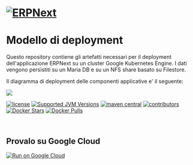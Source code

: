 # [![ERPNext](https://erpnext.com/files/erpnext-logo-blue-v2.png)](https://erpnext.com/)


# Modello di deployment

Questo repository contiene gli artefatti necessari per il deployment dell'applicazione ERPNext su un cluster Google Kubernetes Engine. I dati vengono persistiti su un Maria DB e su un NFS share basato su Filestore.

Il diagramma di deployment  delle componenti applicative e' il seguente:

![](https://github.com/italia/cloud-google-erpnext/images/deployment.png)



[![license](https://img.shields.io/badge/License-AGPL%20v3-blue.svg?logo=gnu&style=for-the-badge)](https://github.com/consiglionazionaledellericerche/sigla-main/blob/master/LICENSE)
[![Supported JVM Versions](https://img.shields.io/badge/JVM-8-brightgreen.svg?style=for-the-badge&logo=Java)](https://openjdk.java.net/install/)
[![maven central](https://img.shields.io/maven-central/v/it.cnr.si.sigla/sigla-parent.svg?logo=apache-maven&style=for-the-badge)](https://mvnrepository.com/artifact/it.cnr.si.sigla/sigla-parent)
[![contributors](https://img.shields.io/github/contributors/consiglionazionaledellericerche/sigla-main.svg?logo=github&style=for-the-badge)](https://github.com/consiglionazionaledellericerche/sigla-main/contributors/)
[![Docker Stars](https://img.shields.io/docker/stars/consiglionazionalericerche/sigla-main.svg?logo=docker&style=for-the-badge)](https://hub.docker.com/r/consiglionazionalericerche/sigla-main/)
[![Docker Pulls](https://img.shields.io/docker/pulls/consiglionazionalericerche/sigla-main.svg?logo=docker&style=for-the-badge)](https://hub.docker.com/r/consiglionazionalericerche/sigla-main/)

[![<Build doc Status>](https://circleci.com/gh/consiglionazionaledellericerche/sigla-main.svg?style=svg)](https://app.circleci.com/pipelines/github/consiglionazionaledellericerche/sigla-main)
[![<docs>](https://circleci.com/gh/consiglionazionaledellericerche/sigla-main.svg?style=shield)](https://consiglionazionaledellericerche.github.io/sigla-main)

## Provalo su Google Cloud
[![Run on Google Cloud](https://deploy.cloud.run/button.svg)](https://ssh.cloud.google.com/cloudshell/editor?cloudshell_git_repo=https://github.com/gielletm/test-sigla-01.git&cloudshell_print=print.txt&shellonly=true)
 
